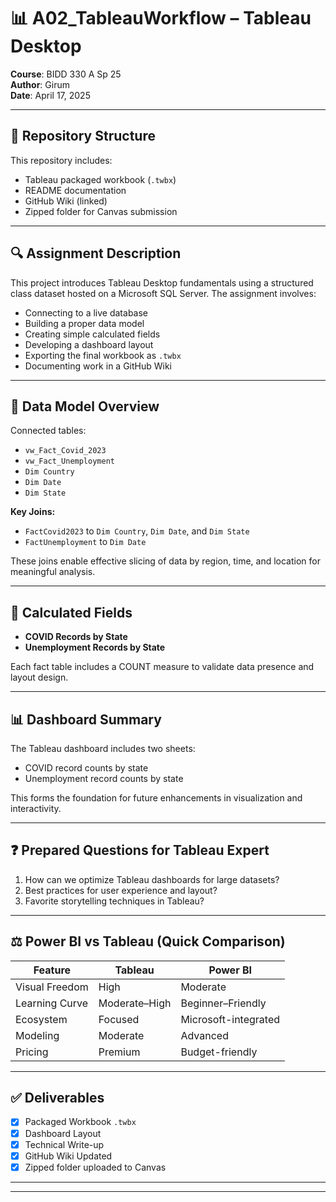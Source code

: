 ﻿# 📊 A02_TableauWorkflow – Tableau Desktop  
**Course**: BIDD 330 A Sp 25  
**Author**: Girum  
**Date**: April 17, 2025  

---

## 📁 Repository Structure  

This repository includes:

- Tableau packaged workbook (`.twbx`)
- README documentation
- GitHub Wiki (linked)
- Zipped folder for Canvas submission

---

## 🔍 Assignment Description  

This project introduces Tableau Desktop fundamentals using a structured class dataset hosted on a Microsoft SQL Server. The assignment involves:

- Connecting to a live database
- Building a proper data model
- Creating simple calculated fields
- Developing a dashboard layout
- Exporting the final workbook as `.twbx`
- Documenting work in a GitHub Wiki

---

## 🧩 Data Model Overview  

Connected tables:

- `vw_Fact_Covid_2023`
- `vw_Fact_Unemployment`
- `Dim Country`
- `Dim Date`
- `Dim State`

**Key Joins:**

- `FactCovid2023` to `Dim Country`, `Dim Date`, and `Dim State`
- `FactUnemployment` to `Dim Date`

These joins enable effective slicing of data by region, time, and location for meaningful analysis.

---

## 🧮 Calculated Fields  

- **COVID Records by State**  
- **Unemployment Records by State**  

Each fact table includes a COUNT measure to validate data presence and layout design.

---

## 📊 Dashboard Summary  

The Tableau dashboard includes two sheets:

- COVID record counts by state
- Unemployment record counts by state

This forms the foundation for future enhancements in visualization and interactivity.

---

## ❓ Prepared Questions for Tableau Expert  

1. How can we optimize Tableau dashboards for large datasets?
2. Best practices for user experience and layout?
3. Favorite storytelling techniques in Tableau?

---

## ⚖️ Power BI vs Tableau (Quick Comparison)

| Feature | Tableau | Power BI |
|--------|---------|----------|
| Visual Freedom | High | Moderate |
| Learning Curve | Moderate–High | Beginner–Friendly |
| Ecosystem | Focused | Microsoft-integrated |
| Modeling | Moderate | Advanced |
| Pricing | Premium | Budget-friendly |

---

## ✅ Deliverables  

- [x] Packaged Workbook `.twbx`
- [x] Dashboard Layout  
- [x] Technical Write-up  
- [x] GitHub Wiki Updated  
- [x] Zipped folder uploaded to Canvas  

---


---
